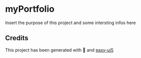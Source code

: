 # myPortfolio
Insert the purpose of this project and some intersting infos here


## Credits
This project has been generated with 💙 and [easy-ui5](https://github.com/SAP)
